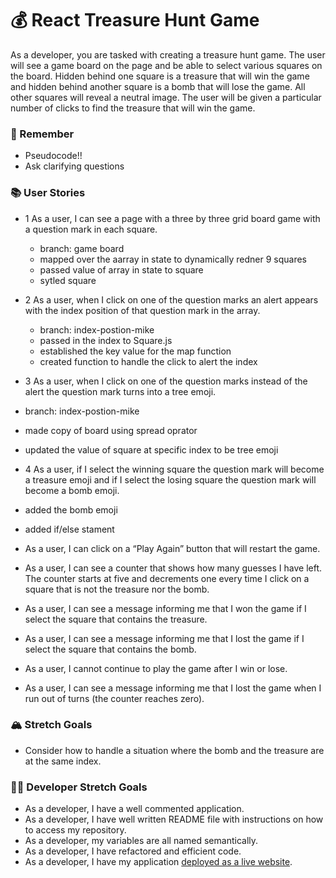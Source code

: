 # 💰 React Treasure Hunt Game

As a developer, you are tasked with creating a treasure hunt game. The user will see a game board on the page and be able to select various squares on the board. Hidden behind one square is a treasure that will win the game and hidden behind another square is a bomb that will lose the game. All other squares will reveal a neutral image. The user will be given a particular number of clicks to find the treasure that will win the game.

### 🤔 Remember

- Pseudocode!!
- Ask clarifying questions

### 📚 User Stories

- 1 As a user, I can see a page with a three by three grid board game with a question mark in each square.
  - branch: game board
  - mapped over the aarray in state to dynamically redner 9 squares
  - passed value of array in state to square
  - sytled square

- 2 As a user, when I click on one of the question marks an alert appears with the index position of that question mark in the array.
  - branch: index-postion-mike
  - passed in the index to Square.js
  - established the key value for the map function
  - created function to handle the click to alert the index



- 3 As a user, when I click on one of the question marks instead of the alert the question mark turns into a tree emoji.
- branch: index-postion-mike
- made copy of board using spread oprator
- updated the value of square at specific index to be tree emoji


- 4 As a user, if I select the winning square the question mark will become a treasure emoji and if I select the losing square the question mark will become a bomb emoji.
- added the bomb emoji
- added if/else stament


- As a user, I can click on a “Play Again” button that will restart the game.
- As a user, I can see a counter that shows how many guesses I have left. The counter starts at five and decrements one every time I click on a square that is not the treasure nor the bomb.
- As a user, I can see a message informing me that I won the game if I select the square that contains the treasure.
- As a user, I can see a message informing me that I lost the game if I select the square that contains the bomb.
- As a user, I cannot continue to play the game after I win or lose.
- As a user, I can see a message informing me that I lost the game when I run out of turns (the counter reaches zero).

### 🏔 Stretch Goals

- Consider how to handle a situation where the bomb and the treasure are at the same index.

### 👩‍💻 Developer Stretch Goals

- As a developer, I have a well commented application.
- As a developer, I have well written README file with instructions on how to access my repository.
- As a developer, my variables are all named semantically.
- As a developer, I have refactored and efficient code.
- As a developer, I have my application [deployed as a live website](https://render.com/docs/deploy-create-react-app).
